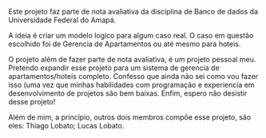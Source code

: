 Este projeto faz parte de nota avaliativa da disciplina de Banco de dados da Universidade Federal do Amapá.

A ideia é criar um modelo logíco para algum caso real. O caso em questão escolhido foi de Gerencia de Apartamentos ou até mesmo para hoteis.

O projeto além de fazer parte de nota avaliativa, é um projeto pessoal meu. 
Pretendo expandir esse projeto para um sistema de gerencia de apartamentos/hoteis completo. Confesso que ainda não sei como vou fazer isso (uma vez que minhas habilidades com programação e experiencia em desenvolvimento de projetos são bem baixas. Enfim, espero não desistir desse projeto!

Além de mim, a princípio, outros dois membros compõe esse projeto, são eles: Thiago Lobato; Lucas Lobato.
 
